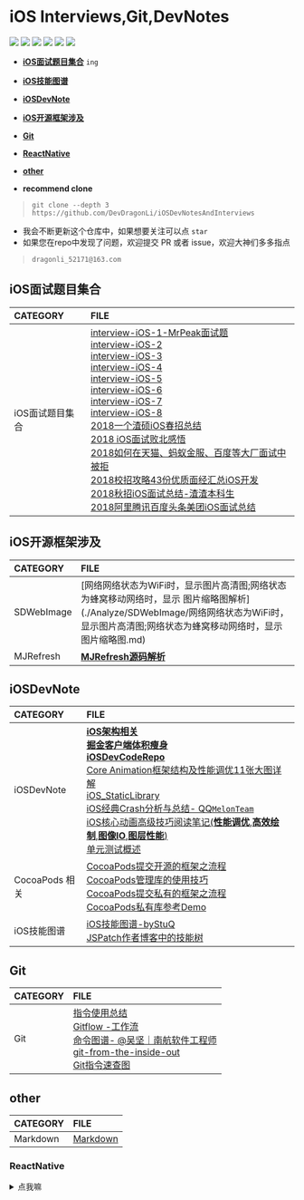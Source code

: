 #  iOS Interviews,Git,DevNotes 

</p>
<p align='left'>
<img src="http://githubbadges.com/star.svg?user=DevDragonLi&repo=iOSDevNotesAndInterviews">
<img src="http://githubbadges.com/fork.svg?user=DevDragonLi&repo=iOSDevNotesAndInterviews">
<img src="https://img.shields.io/badge/build-passing-brightgreen.svg">
<img src="https://img.shields.io/badge/PR-welcome%20!-brightgreen.svg?colorA=a0cd34">
<img src="https://img.shields.io/packagist/l/doctrine/orm.svg">
<img src="https://img.shields.io/github/last-commit/google/skia.svg">
</p>

- **[iOS面试题目集合](#iOSinterview)** `ing`
- **[iOS技能图谱](#iOSinterview)**
- **[iOSDevNote](#iOSDevNote)**
- **[iOS开源框架涉及](#frameWorks)**
- **[Git](#Git)**
- **[ReactNative](#ReactNative)**
- **[other](#other)**

- **recommend clone**

> `git clone --depth 3 https://github.com/DevDragonLi/iOSDevNotesAndInterviews `

-  我会不断更新这个仓库中，如果想要关注可以点 `star`
-  如果您在repo中发现了问题，欢迎提交 PR 或者 issue，欢迎大神们多多指点
>  `dragonli_52171@163.com`

## <a name="iOSinterview"></a> iOS面试题目集合

| CATEGORY | FILE |  
|:----|:----|
|iOS面试题目集合|[interview-iOS-1-MrPeak面试题](./interview-iOS/interview-iOS-1.md)<br>[interview-iOS-2](./interview-iOS/interview-iOS-2.md)<br>[interview-iOS-3](./interview-iOS/interview-iOS-3.md)<br>[interview-iOS-4](./interview-iOS/interview-iOS-4.md)<br>[interview-iOS-5](./interview-iOS/interview-iOS-5.md)<br>[interview-iOS-6](./interview-iOS/interview-iOS-6.md)<br>[interview-iOS-7](./interview-iOS/interview-iOS-7.md)<br>[interview-iOS-8](./interview-iOS/interview-iOS-8.md)<br>[2018一个渣硕iOS春招总结](./interview-iOS/interview-iOS-9-一个渣硕iOS春招总结.md)<br>[2018 iOS面试败北感悟](./interview-iOS/interview-iOS-10-iOS面试败北感悟.md)<br>[2018如何在天猫、蚂蚁金服、百度等大厂面试中被拒](./interview-iOS/interview-iOS-11-如何在天猫、蚂蚁金服、百度等大厂面试中被拒.md)<br>[2018校招攻略43份优质面经汇总iOS开发](./interview-iOS/interview-iOS-12校招攻略43份优质面经汇总iOS开发.md)<br>[2018秋招iOS面试总结-渣渣本科生](./interview-iOS/interview-iOS-13-2018秋招iOS面试总结-渣渣本科生.md)<br>[2018阿里腾讯百度头条美团iOS面试总结](https://www.jianshu.com/p/a992b5f697ca) |


## <a name="frameWorks"></a> iOS开源框架涉及
| CATEGORY | FILE |  
|:----|:----|
|SDWebImage|[网络网络状态为WiFi时，显示图片高清图;网络状态为蜂窝移动网络时，显示 图片缩略图解析](./Analyze/SDWebImage/网络网络状态为WiFi时，显示图片高清图;网络状态为蜂窝移动网络时，显示 图片缩略图.md)|
|MJRefresh|**[MJRefresh源码解析](./Analyze/MJRefresh/MJRefresh.md)**|










## <a name="iOSDevNote"></a> iOSDevNote

| CATEGORY | FILE |  
|:----|:----|
|iOSDevNote|[**iOS架构相关**](./iOSNote/iOS_architecture.pdf)<br>[**掘金客户端体积瘦身**](./iOSNote/appThin/readme.md)<br>[**iOSDevCodeRepo**](https://github.com/DevDragonLi/iOSDevDemo)<br>[Core Animation框架结构及性能调优11张大图详解](https://github.com/DevDragonLi/Core-AnimationPerformanceOptimization)<br>[iOS_StaticLibrary](./iOSNote/iOS_StaticLibrary/readme.md)<br>[iOS经典Crash分析与总结- QQ`MelonTeam`](./iOSNote/crash/README.md)<br>[iOS核心动画高级技巧阅读笔记(**性能调优**,**高效绘制**,**图像IO**,**图层性能**)](./iOSNote/Article/iOS-coreAnimationNote.md)<br>[单元测试概述](./iOSNote/Article/UnitTesting.md)|
|CocoaPods 相关 |[CocoaPods提交开源的框架之流程](./iOSNote/CocoaPods/cocoapods-podspec.md)<br> [CocoaPods管理库的使用技巧](./iOSNote/CocoaPods/CocoaPods管理库的使用技巧.md)<br>[CocoaPods提交私有的框架之流程](./iOSNote/CocoaPods/Pod&&spec.md) <br>[CocoaPods私有库参考Demo](https://github.com/DevDragonLi/iOSDevDemo/tree/master/1-DevDemo/PodPrivate_demo )|
|iOS技能图谱|[iOS技能图谱-byStuQ](./iOSNote/Article/map-MobileDev-iOSDev.md)<br>[JSPatch作者博客中的技能树](./images/iOSDev-bang.png)|

## <a name="Git"></a> Git

| CATEGORY | FILE |  
|:----|:----|
| Git |[指令使用总结](./Git.md)<br>[Gitflow -工作流](./other/Gitflow.md)<br>[命令图谱- @吴坚｜南航软件工程师](https://github.com/TeamStuQ/skill-map/blob/master/data/map-Git.md)<br>[git-from-the-inside-out](https://maryrosecook.com/blog/post/git-from-the-inside-out)<br>[Git指令速查图](./images/git_easy.jpg)|

## <a name="other"></a> other
| CATEGORY | FILE |  
|:----|:----|
| Markdown |[Markdown](./other/Markdown.md)|


### <a name="ReactNative"></a> ReactNative 

<details>
<summary> 点我嘛 </summary>

- [ReactNative-install](./iOSNote/ReactNative-install.md)

- **RN学习资料分享**
	- [RN中文网](http://reactnative.cn)
	- [facebook-React-native官网](https://facebook.github.io/react-native/)
	- [极客学院](http://wiki.jikexueyuan.com/project/react-native/)

- react-native-training 

	- [react-native-training](https://www.gitbook.com/book/unbug/react-native-training/details)

	- [video](http://list.youku.com/albumlist/show?id=27615900&ascending=1&page=1)

- 开源资料部分

	- [官方参考](https://github.com/facebook/react-native/tree/master/Examples)

	- `ReactNativeSources文件夹明细(迁移文件到coding)`[地址](https://coding.net/u/LFL/p/GitHubRepo/git)
	- 【简寻沙龙】《加速创业的魔法-React Native》 张旭.pdf
	-  移动端会场03 朱柯军 - 《天猫 React Native 实践与探索》
	- 方志刚）React Native - iOS 开发吐槽大会  (2016-11.11 更新)

<details>
